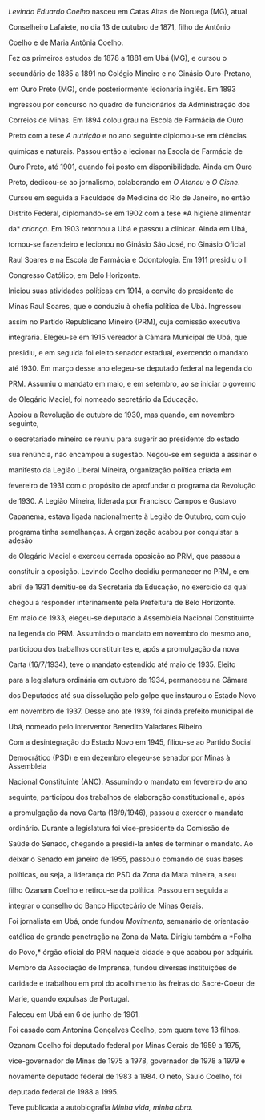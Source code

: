 

*Levindo Eduardo Coelho* nasceu em Catas Altas de Noruega (MG), atual

Conselheiro Lafaiete, no dia 13 de outubro de 1871, filho de Antônio

Coelho e de Maria Antônia Coelho.



Fez os primeiros estudos de 1878 a 1881 em Ubá (MG), e cursou o

secundário de 1885 a 1891 no Colégio Mineiro e no Ginásio Ouro-Pretano,

em Ouro Preto (MG), onde posteriormente lecionaria inglês. Em 1893

ingressou por concurso no quadro de funcionários da Administração dos

Correios de Minas. Em 1894 colou grau na Escola de Farmácia de Ouro

Preto com a tese *A nutrição* e no ano seguinte diplomou-se em ciências

químicas e naturais. Passou então a lecionar na Escola de Farmácia de

Ouro Preto, até 1901, quando foi posto em disponibilidade. Ainda em Ouro

Preto, dedicou-se ao jornalismo, colaborando em *O Ateneu* e *O Cisne*.

Cursou em seguida a Faculdade de Medicina do Rio de Janeiro, no então

Distrito Federal, diplomando-se em 1902 com a tese *A higiene alimentar

da* *criança.* Em 1903 retornou a Ubá e passou a clinicar. Ainda em Ubá,

tornou-se fazendeiro e lecionou no Ginásio São José, no Ginásio Oficial

Raul Soares e na Escola de Farmácia e Odontologia. Em 1911 presidiu o II

Congresso Católico, em Belo Horizonte.



Iniciou suas atividades políticas em 1914, a convite do presidente de

Minas Raul Soares, que o conduziu à chefia política de Ubá. Ingressou

assim no Partido Republicano Mineiro (PRM), cuja comissão executiva

integraria. Elegeu-se em 1915 vereador à Câmara Municipal de Ubá, que

presidiu, e em seguida foi eleito senador estadual, exercendo o mandato

até 1930. Em março desse ano elegeu-se deputado federal na legenda do

PRM. Assumiu o mandato em maio, e em setembro, ao se iniciar o governo

de Olegário Maciel, foi nomeado secretário da Educação.



Apoiou a Revolução de outubro de 1930, mas quando, em novembro seguinte,

o secretariado mineiro se reuniu para sugerir ao presidente do estado

sua renúncia, não encampou a sugestão. Negou-se em seguida a assinar o

manifesto da Legião Liberal Mineira, organização política criada em

fevereiro de 1931 com o propósito de aprofundar o programa da Revolução

de 1930. A Legião Mineira, liderada por Francisco Campos e Gustavo

Capanema, estava ligada nacionalmente à Legião de Outubro, com cujo

programa tinha semelhanças. A organização acabou por conquistar a adesão

de Olegário Maciel e exerceu cerrada oposição ao PRM, que passou a

constituir a oposição. Levindo Coelho decidiu permanecer no PRM, e em

abril de 1931 demitiu-se da Secretaria da Educação, no exercício da qual

chegou a responder interinamente pela Prefeitura de Belo Horizonte.



Em maio de 1933, elegeu-se deputado à Assembleia Nacional Constituinte

na legenda do PRM. Assumindo o mandato em novembro do mesmo ano,

participou dos trabalhos constituintes e, após a promulgação da nova

Carta (16/7/1934), teve o mandato estendido até maio de 1935. Eleito

para a legislatura ordinária em outubro de 1934, permaneceu na Câmara

dos Deputados até sua dissolução pelo golpe que instaurou o Estado Novo

em novembro de 1937. Desse ano até 1939, foi ainda prefeito municipal de

Ubá, nomeado pelo interventor Benedito Valadares Ribeiro.



Com a desintegração do Estado Novo em 1945, filiou-se ao Partido Social

Democrático (PSD) e em dezembro elegeu-se senador por Minas à Assembleia

Nacional Constituinte (ANC). Assumindo o mandato em fevereiro do ano

seguinte, participou dos trabalhos de elaboração constitucional e, após

a promulgação da nova Carta (18/9/1946), passou a exercer o mandato

ordinário. Durante a legislatura foi vice-presidente da Comissão de

Saúde do Senado, chegando a presidi-la antes de terminar o mandato. Ao

deixar o Senado em janeiro de 1955, passou o comando de suas bases

políticas, ou seja, a liderança do PSD da Zona da Mata mineira, a seu

filho Ozanam Coelho e retirou-se da política. Passou em seguida a

integrar o conselho do Banco Hipotecário de Minas Gerais.



Foi jornalista em Ubá, onde fundou *Movimento*, semanário de orientação

católica de grande penetração na Zona da Mata. Dirigiu também a *Folha

do Povo,* órgão oficial do PRM naquela cidade e que acabou por adquirir.

Membro da Associação de Imprensa, fundou diversas instituições de

caridade e trabalhou em prol do acolhimento às freiras do Sacré-Coeur de

Marie, quando expulsas de Portugal.



Faleceu em Ubá em 6 de junho de 1961.



Foi casado com Antonina Gonçalves Coelho, com quem teve 13 filhos.

Ozanam Coelho foi deputado federal por Minas Gerais de 1959 a 1975,

vice-governador de Minas de 1975 a 1978, governador de 1978 a 1979 e

novamente deputado federal de 1983 a 1984. O neto, Saulo Coelho, foi

deputado federal de 1988 a 1995.



Teve publicada a autobiografia *Minha vida, minha obra*.



